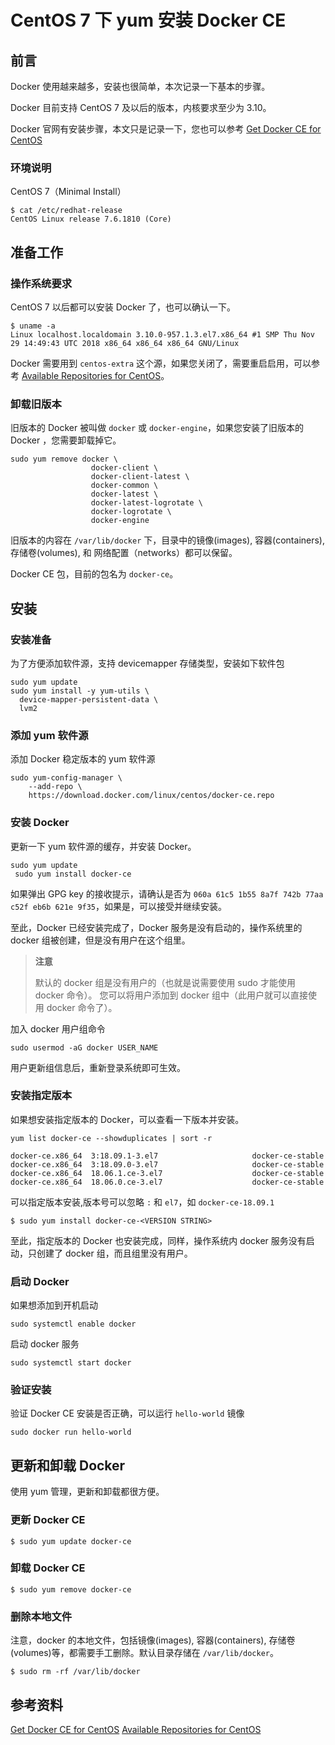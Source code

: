 # CentOS 7 下 yum 安装 Docker CE

## 前言

Docker 使用越来越多，安装也很简单，本次记录一下基本的步骤。

Docker 目前支持 CentOS 7 及以后的版本，内核要求至少为 3.10。

Docker 官网有安装步骤，本文只是记录一下，您也可以参考 [Get Docker CE for CentOS](https://docs.docker.com/install/linux/docker-ce/centos/)

### 环境说明

CentOS 7（Minimal Install）

```
$ cat /etc/redhat-release 
CentOS Linux release 7.6.1810 (Core) 
```

## 准备工作

### 操作系统要求

CentOS 7 以后都可以安装 Docker 了，也可以确认一下。

```
$ uname -a
Linux localhost.localdomain 3.10.0-957.1.3.el7.x86_64 #1 SMP Thu Nov 29 14:49:43 UTC 2018 x86_64 x86_64 x86_64 GNU/Linux
```

Docker 需要用到 `centos-extra` 这个源，如果您关闭了，需要重启启用，可以参考 [Available Repositories for CentOS](https://wiki.centos.org/AdditionalResources/Repositories)。

### 卸载旧版本

旧版本的 Docker 被叫做 `docker` 或 `docker-engine`，如果您安装了旧版本的 Docker ，您需要卸载掉它。

```
sudo yum remove docker \
                  docker-client \
                  docker-client-latest \
                  docker-common \
                  docker-latest \
                  docker-latest-logrotate \
                  docker-logrotate \
                  docker-engine
```

旧版本的内容在 `/var/lib/docker` 下，目录中的镜像(images), 容器(containers), 存储卷(volumes), 和 网络配置（networks）都可以保留。

Docker CE 包，目前的包名为 `docker-ce`。

## 安装

### 安装准备

为了方便添加软件源，支持 devicemapper 存储类型，安装如下软件包

```
sudo yum update
sudo yum install -y yum-utils \
  device-mapper-persistent-data \
  lvm2
```

### 添加 yum 软件源

添加 Docker 稳定版本的 yum 软件源

```
sudo yum-config-manager \
    --add-repo \
    https://download.docker.com/linux/centos/docker-ce.repo
```

### 安装 Docker

更新一下 yum 软件源的缓存，并安装 Docker。

```
sudo yum update
 sudo yum install docker-ce 
```

如果弹出 GPG key 的接收提示，请确认是否为 `060a 61c5 1b55 8a7f 742b 77aa c52f eb6b 621e 9f35`，如果是，可以接受并继续安装。

至此，Docker 已经安装完成了，Docker 服务是没有启动的，操作系统里的 docker 组被创建，但是没有用户在这个组里。

> **注意**
>
> 默认的 docker 组是没有用户的（也就是说需要使用 sudo 才能使用 docker 命令）。
> 您可以将用户添加到 docker 组中（此用户就可以直接使用 docker 命令了）。

加入 docker 用户组命令

```
sudo usermod -aG docker USER_NAME
```

用户更新组信息后，重新登录系统即可生效。

### 安装指定版本

如果想安装指定版本的 Docker，可以查看一下版本并安装。

```
yum list docker-ce --showduplicates | sort -r

docker-ce.x86_64  3:18.09.1-3.el7                     docker-ce-stable
docker-ce.x86_64  3:18.09.0-3.el7                     docker-ce-stable
docker-ce.x86_64  18.06.1.ce-3.el7                    docker-ce-stable
docker-ce.x86_64  18.06.0.ce-3.el7                    docker-ce-stable
```

可以指定版本安装,版本号可以忽略 `:` 和 `el7`，如 `docker-ce-18.09.1`

```
$ sudo yum install docker-ce-<VERSION STRING>
```

至此，指定版本的 Docker 也安装完成，同样，操作系统内 docker 服务没有启动，只创建了 docker 组，而且组里没有用户。

### 启动 Docker

如果想添加到开机启动

```
sudo systemctl enable docker
```

启动 docker 服务

```
sudo systemctl start docker
```

### 验证安装

验证 Docker CE 安装是否正确，可以运行 `hello-world` 镜像

```
sudo docker run hello-world
```

## 更新和卸载 Docker

使用 yum 管理，更新和卸载都很方便。

### 更新 Docker CE

```
$ sudo yum update docker-ce
```

### 卸载 Docker CE

```
$ sudo yum remove docker-ce
```

### 删除本地文件

注意，docker 的本地文件，包括镜像(images), 容器(containers), 存储卷(volumes)等，都需要手工删除。默认目录存储在 `/var/lib/docker`。

```
$ sudo rm -rf /var/lib/docker
```

## 参考资料

[Get Docker CE for CentOS](https://docs.docker.com/install/linux/docker-ce/centos/)
[Available Repositories for CentOS](https://wiki.centos.org/AdditionalResources/Repositories)